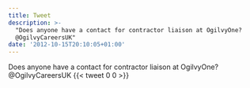 ```yaml
---
title: Tweet
description: >-
  "Does anyone have a contact for contractor liaison at OgilvyOne?
  @OgilvyCareersUK"
date: '2012-10-15T20:10:05+01:00'
---
```

Does anyone have a contact for contractor liaison at OgilvyOne? @OgilvyCareersUK
      {{< tweet 0 0 >}}
    
